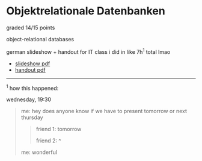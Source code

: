 # Objektrelationale Datenbanken

graded 14/15 points

object-relational databases

german slideshow + handout for IT class i did in like 7h<sup>1</sup> total lmao

- [slideshow pdf](https://github.com/IceDynamix/Objektrelationale-Datenbanken/blob/master/beamer/Objektrelationale_Datenbanken.pdf)
- [handout pdf](https://github.com/IceDynamix/Objektrelationale-Datenbanken/blob/master/handout/handout.pdf)

---

<sup>1</sup> how this happened:

wednesday, 19:30

> me: hey does anyone know if we have to present tomorrow or next thursday
>
> > friend 1: tomorrow
> >
> > friend 2: ^
>
> me: wonderful
